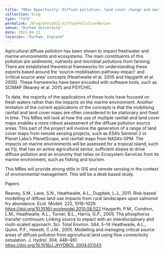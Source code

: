 ```yaml
---
title: "MRes Opportunity: Diffuse pollution, land cover change and marine impacts"
collection: blog
type: "Talk"
permalink: /blog/mres2021-diffusePollutionMarine
venue: "Durham University"
date: 2021-04-22
location: "Durham, England"
---
```


Agricultural diffuse pollution has been shown to impact freshwater and marine environments and ecosystems. The main constituents of this  pollution are sediments, nutrients and microbial pollutions from farming. There are established theoretical frameworks for understanding these exports based around the ‘source-mobilisation-pathway-impact’ and ‘critical source area’ concepts (Heathwaite et al. 2005 and Haygarth et al. 2005).  These frameworks have been encoded with software tools, such as SCIMAP (Reaney et al. 2011) and PSYCHIC.

To date, the majority of the applications of these tools have focused on fresh waters rather than the impacts on the marine environment. Another limitation of the current applications of the concepts is that the mobilising rainfall and land cover maps are often considered to be stationary and fixed in time. This MRes will look at how the use of multiple rainfall and land cover maps enables a more robust assessment of the diffuse pollution source areas. This part of the project will involve the generation of a range of land cover maps from remote sensing projects, such as ESA’s Sentinel 2 or Planet Labs’s PlanetScope, and rainfall maps from NASA’s GPM.  The impacts on marine environments will be assessed for a tropical island, such as Fiji, that has an active agricultural sector, sufficient slopes to drive diffuse pollution and an economy that relies on Ecosystem Services from its marine environment, such as fishing and tourism.

This MRes will provide strong stills in GIS and remote sensing in the context of environmental management. This will be a desk based study.

Papers

Reaney, S.M., Lane, S.N., Heathwaite, A.L., Dugdale, L.J., 2011. Risk-based modelling of diffuse land use impacts from rural landscapes upon salmonid fry abundance. Ecol. Modell. 222, 1016–1029. https://doi.org/10.1016/j.ecolmodel.2010.08.022
Haygarth, P.M., Condron, L.M., Heathwaite, A.L., Turner, B.L., Harris, G.P., 2005. The phosphorus transfer continuum: Linking source to impact with an interdisciplinary and multi-scaled approach. Sci. Total Environ. 344, 5–14
Heathwaite, A.L., Quinn, P.F., Hewett, C.J.M., 2005. Modelling and managing critical source areas of diffuse pollution from agricultural land using flow connectivity simulation. J. Hydrol. 304, 446–461. https://doi.org/10.1016/J.JHYDROL.2004.07.043
